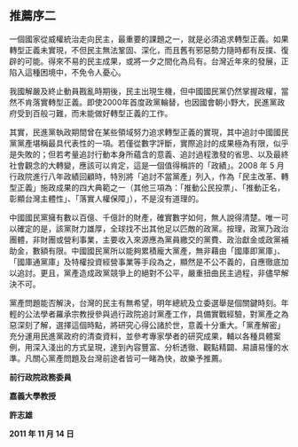 ## 推薦序二

一個國家從威權統治走向民主，最重要的課題之一，就是必須追求轉型正義。如果轉型正義未實現，不但民主無法鞏固、深化，而且舊有邪惡勢力隨時都有反撲、復辟的可能。得來不易的民主成果，或將一夕之間化為烏有。台灣近年來的發展，正陷入這種困境中，不免令人憂心。

我國解嚴及終止動員戡亂時期後，民主出現生機，但中國國民黨仍然掌握政權，當然不肯落實轉型正義。即使2000年首度政黨輪替，也因國會朝小野大，民進黨政府受到百般刁難，而未能做好轉型正義的工作。

其實，民進黨執政期間曾在某些領域努力追求轉型正義的實現，其中追討中國國民黨黨產堪稱最具代表性的一項。若僅從數字評斷，實際追討的成果極為有限，似乎是失敗的；但若考量追討行動本身所蘊含的意義、追討過程激發的省思、以及最終社會觀念的大轉變，應該可以肯定，這是一個值得稱許的「政績」。2008 年 5 月行政院進行八年政績回顧時，特別將「追討不當黨產」列入，作為「民主改革、轉型正義」施政成果的四大典範之一（其他三項為：「推動公民投票」、「推動正名，彰顯台灣主體性」、「落實人權保障」），不是沒有道理的。

中國國民黨擁有數以百億、千億計的財產，確實數字如何，無人說得清楚。唯一可以確定的是，該黨財力雄厚，全球找不出其他足以匹敵的政黨。按理，政黨乃政治團體，非財團或營利事業，主要收入來源應為黨員繳交的黨費、政治獻金或政黨補助金，數額有限。中國國民黨所以能夠累積龐大黨產，無非藉由「國庫即黨庫」、「國庫通黨庫」及特權投資經營事業等手段為之，顯然是不公不義的，自應徹底加以追討。更且，黨產造成政黨競爭上的絕對不公平，嚴重扭曲民主過程，非儘早解決不可。

黨產問題能否解決，台灣的民主有無希望，明年總統及立委選舉是個關鍵時刻。年輕的公法學者羅承宗教授參與過行政院追討黨產工作，具備實戰經驗，對黨產之為惡深刻了解，選擇這個時點，將研究心得公諸於世，意義十分重大。「黨產解密」充分運用民進黨政府的清查資料，並參考專家學者的研究成果，輔以各種具體案例，用深入淺出的方式呈現，達到內容豐富、分析透徹、觀點精闢、易讀易懂的水準。凡關心黨產問題及台灣前途者皆可一睹為快，故樂予推薦。

**前行政院政務委員**

**嘉義大學教授**

**許志雄**

**2011 年 11 月 14 日**
